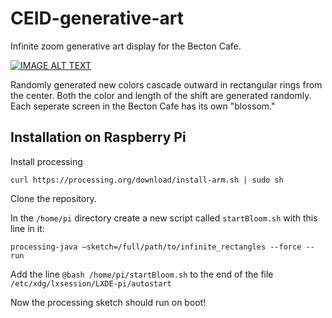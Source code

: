 # CEID-generative-art
Infinite zoom generative art display for the Becton Cafe.

[![IMAGE ALT TEXT](http://img.youtube.com/vi/ht1_2JQ3BMo/0.jpg)](http://www.youtube.com/watch?v=ht1_2JQ3BMo "Screen Blossom")

Randomly generated new colors cascade outward in rectangular rings from the center.
Both the color and length of the shift are generated randomly. 
Each seperate screen in the Becton Cafe has its own "blossom."

## Installation on Raspberry Pi

Install processing
```
curl https://processing.org/download/install-arm.sh | sudo sh
```

Clone the repository.

In the `/home/pi` directory create a new script called `startBloom.sh` with this line in it:
```
processing-java –sketch=/full/path/to/infinite_rectangles --force --run
```
Add the line `@bash /home/pi/startBloom.sh` to the end of the file `/etc/xdg/lxsession/LXDE-pi/autostart`

Now the processing sketch should run on boot!
